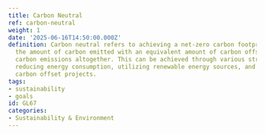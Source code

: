 ```yaml
---
title: Carbon Neutral
ref: carbon-neutral
weight: 1
date: '2025-06-16T14:50:00.000Z'
definition: Carbon neutral refers to achieving a net-zero carbon footprint by balancing
  the amount of carbon emitted with an equivalent amount of carbon offset or by eliminating
  carbon emissions altogether. This can be achieved through various strategies, including
  reducing energy consumption, utilizing renewable energy sources, and investing in
  carbon offset projects.
tags:
- sustainability
- goals
id: GL67
categories:
- Sustainability & Environment
---
```



